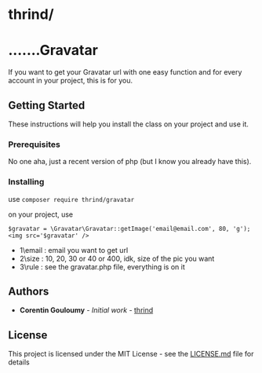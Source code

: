 # thrind/
# .......Gravatar

If you want to get your Gravatar url with one easy function and for every account in your project, this is for you.

## Getting Started

These instructions will help you install the class on your project and use it.

### Prerequisites

No one aha, just a recent version of php (but I know you already have this).

### Installing

use `composer require thrind/gravatar`

on your project, use 
```
$gravatar = \Gravatar\Gravatar::getImage('email@email.com', 80, 'g');
<img src='$gravatar' />
```
* 1\email : email you want to get url
* 2\size : 10, 20, 30 or 40 or 400, idk, size of the pic you want
* 3\rule : see the gravatar.php file, everything is on it

## Authors

* **Corentin Gouloumy** - *Initial work* - [thrind](https://github.com/thrind)

## License

This project is licensed under the MIT License - see the [LICENSE.md](LICENSE.md) file for details
